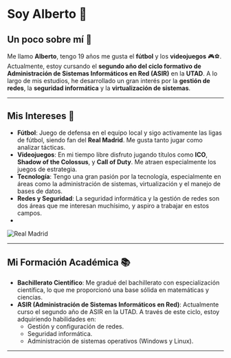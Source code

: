 # Soy Alberto 👋

## Un poco sobre mí 🚀

Me llamo **Alberto**, tengo 19 años me gusta el **fútbol** y los **videojuegos** 🎮⚽. Actualmente, estoy cursando el **segundo año del ciclo formativo de Administración de Sistemas Informáticos en Red (ASIR)** en la **UTAD**. A lo largo de mis estudios, he desarrollado un gran interés por la **gestión de redes**, la **seguridad informática** y la **virtualización de sistemas**.

---

## Mis Intereses 🌟

- **Fútbol**: Juego de defensa en el equipo local y sigo activamente las ligas de fútbol, siendo fan del **Real Madrid**. Me gusta tanto jugar como analizar tácticas.
- **Videojuegos**: En mi tiempo libre disfruto jugando títulos como **ICO**, **Shadow of the Colossus**, y **Call of Duty**. Me atraen especialmente los juegos de estrategia.
- **Tecnología**: Tengo una gran pasión por la tecnología, especialmente en áreas como la administración de sistemas, virtualización y el manejo de bases de datos.
- **Redes y Seguridad**: La seguridad informática y la gestión de redes son dos áreas que me interesan muchísimo, y aspiro a trabajar en estos campos.
- 
![Real Madrid]([https://www.ejemplo.com/mi-foto.jpg](https://www.xtrafondos.com/wallpapers/real-madrid-logo-12369.jpg))


---

## Mi Formación Académica 📚

- **Bachillerato Científico**: Me gradué del bachillerato con especialización científica, lo que me proporcionó una base sólida en matemáticas y ciencias.
- **ASIR (Administración de Sistemas Informáticos en Red)**: Actualmente curso el segundo año de ASIR en la UTAD. A través de este ciclo, estoy adquiriendo habilidades en:
  - Gestión y configuración de redes.
  - Seguridad informática.
  - Administración de sistemas operativos (Windows y Linux).

---
